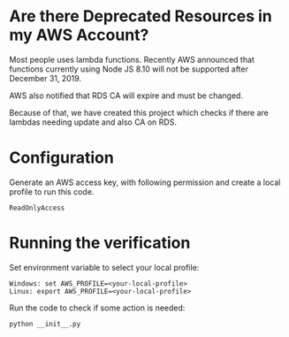 # Are there Deprecated Resources in my AWS Account?

Most people uses lambda functions. Recently AWS announced that functions currently using Node JS 8.10 will not be supported after December 31, 2019.

AWS also notified that RDS CA will expire and must be changed.

Because of that, we have created this project which checks if there are lambdas needing update and also CA on RDS.

# Configuration

Generate an AWS access key, with following permission and create a local profile to run this code.

    ReadOnlyAccess

# Running the verification

Set environment variable to select your local profile:

    Windows: set AWS_PROFILE=<your-local-profile>
    Linux: export AWS_PROFILE=<your-local-profile>

Run the code to check if some action is needed:

    python __init__.py